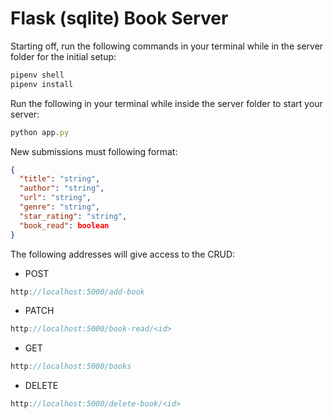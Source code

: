 # Flask (sqlite) Book Server

Starting off, run the following commands in your terminal while in the server folder for the initial setup:

```js
pipenv shell
pipenv install
```

Run the following in your terminal while inside the server folder to start your server:

```js
python app.py
```

New submissions must following format:

```json
{
  "title": "string",
  "author": "string",
  "url": "string",
  "genre": "string",
  "star_rating": "string",
  "book_read": boolean
}
```

The following addresses will give access to the CRUD:

- POST

```js
http://localhost:5000/add-book
```

- PATCH

```js
http://localhost:5000/book-read/<id>
```

- GET

```js
http://localhost:5000/books
```

- DELETE

```js
http://localhost:5000/delete-book/<id>
```
